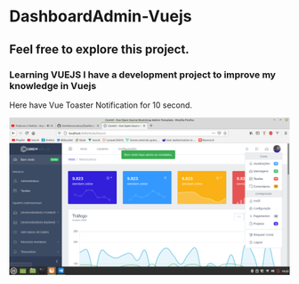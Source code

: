 # DashboardAdmin-Vuejs

<h2> Feel free to explore this project. </h2>

<h3> Learning VUEJS I have a development project to improve my knowledge in Vuejs </h3>

<p> Here have Vue Toaster Notification for 10 second. </p>

<img src="/public/img/page.png">